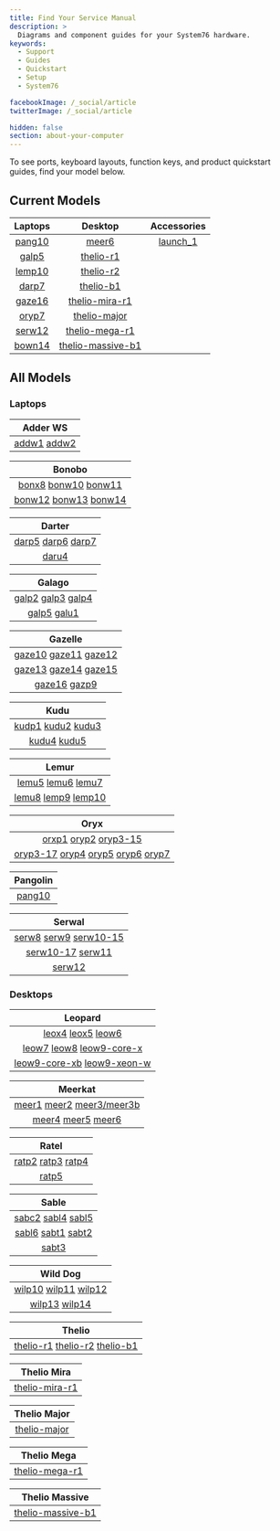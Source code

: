 ```yaml
---
title: Find Your Service Manual
description: >
  Diagrams and component guides for your System76 hardware.
keywords:
  - Support
  - Guides
  - Quickstart
  - Setup
  - System76

facebookImage: /_social/article
twitterImage: /_social/article

hidden: false
section: about-your-computer
---
```


To see ports, keyboard layouts, function keys, and product quickstart guides, find your model below.

<!-- To find information on a product you ordered, log into [<i class="fa fa-user"></i> My Account](https://system76.com/my-account/orders) and select the **quickstart guide** button beneath your product. THIS BUTTON WILL BE CHANGING -->

## Current Models

| Laptops   | Desktop | Accessories |
|:---------:|:-------:|:------------:|
| [pang10](https://tech-docs.system76.com/models/pang10/README.html) | [meer6](https://tech-docs.system76.com/models/meer6/README.html) | [launch_1](https://tech-docs.system76.com/models/launch_1/repairs.html)
| [galp5](https://tech-docs.system76.com/models/galp5/README.html)   | [thelio-r1](/images/guides/thelio-r1.png) |
| [lemp10](https://tech-docs.system76.com/models/lemp10/README.html) | [thelio-r2](/images/guides/thelio-r2.png) |
| [darp7](https://tech-docs.system76.com/models/darp7/README.html)   | [thelio-b1](/images/guides/thelio-b1.png) |
| [gaze16](https://tech-docs.system76.com/models/gaze16/README.html) | [thelio-mira-r1](https://tech-docs.system76.com/models/thelio-mira-r1.0/README.html) |
| [oryp7](https://tech-docs.system76.com/models/oryp7/README.html) | [thelio-major](https://tech-docs.system76.com/models/thelio-major-intel-and-amd/README.html) |
| [serw12](https://tech-docs.system76.com/models/serw12/README.html) | [thelio-mega-r1](https://tech-docs.system76.com/models/thelio-mega-r1.0/README.html) |
| [bown14](https://tech-docs.system76.com/models/bonw14/README.html) | [thelio-massive-b1](https://tech-docs.system76.com/models/thelio-massive-b1.2/README.html) |

## All Models

### Laptops

| Adder WS |
|:--------:|
| [addw1](https://tech-docs.system76.com/models/addw1/README.html) [addw2](https://tech-docs.system76.com/models/addw2/README.html) |

| Bonobo |
|:------:|
| [bonx8](/images/guides/bonx8.pdf) [bonw10](/images/guides/bonw10.png) [bonw11](/images/guides/bonw11.png) |
| [bonw12](/images/guides/bonw12.png) [bonw13](/images/guides/bonw13.png) [bonw14](https://tech-docs.system76.com/models/bonw14/README.html) |

| Darter |
|:------:|
| [darp5](/service-manuals/pdfs/Darter/darp5-service-manual.pdf) [darp6](https://tech-docs.system76.com/models/darp6/README.html) [darp7](https://tech-docs.system76.com/models/darp7/README.html) |
| [daru4](/images/guides/daru4.pdf)

| Galago |
|:------:|
| [galp2](/service-manuals/pdfs/Galago/galp2-service-manual.pdf) [galp3](/service-manuals/pdfs/Galago/galp3-service-manual.pdf) [galp4](https://tech-docs.system76.com/models/galp4/README.html) |
| [galp5](https://tech-docs.system76.com/models/galp5/README.html) [galu1](/images/guides/galu1.pdf) |

| Gazelle |
|:-------:|
| [gaze10](/images/guides/gaze10.pdf) [gaze11](/images/guides/gaze11.png) [gaze12](/images/guides/gaze12.png) |
| [gaze13](/images/guides/gaze13.png) [gaze14](/service-manuals/pdfs/Gazelle/gaze14-service-manual.pdf) [gaze15](https://tech-docs.system76.com/models/gaze15/README.html) |
| [gaze16](https://tech-docs.system76.com/models/gaze16/README.html) [gazp9](/images/guides/gazp9.pdf) |

| Kudu |
|:----:|
| [kudp1](/images/guides/kudp1.pdf) [kudu2](/images/guides/kudu2.png) [kudu3](/images/guides/kudu3.png) |
| [kudu4](/images/guides/kudu4.png) [kudu5](/images/guides/kudu5.png) |

| Lemur |
|:-----:|
| [lemu5](/images/guides/lemu5.pdf) [lemu6](/images/guides/lemu6.pdf) [lemu7](/service-manuals/pdfs/Lemur/lemu7-service-manual.pdf) |
| [lemu8](/images/guides/lemu8.png) [lemp9](https://tech-docs.system76.com/models/lemp9/README.html) [lemp10](https://tech-docs.system76.com/models/lemp10/README.html) |

| Oryx |
|:----:|
| [orxp1](/images/guides/orxp1.pdf) [oryp2](/images/guides/oryp2.png) [oryp3-15](/images/guides/oryp3-15.png) |
| [oryp3-17](/images/guides/oryp3-17.png) [oryp4](/images/guides/oryp4.png) [oryp5](/service-manuals/pdfs/Oryx/oryp5-service-manual.pdf) [oryp6](https://tech-docs.system76.com/models/oryp6/README.html) [oryp7](https://tech-docs.system76.com/models/oryp7/README.html) |

| Pangolin |
|:--------:|
| [pang10](https://tech-docs.system76.com/models/pang10/README.html) |

| Serwal |
|:------:|
| [serw8](/images/guides/serw8.pdf) [serw9](/images/guides/serw9.png) [serw10-15](/images/guides/serw10-15.png) |
| [serw10-17](/images/guides/serw10-17.png) [serw11](/service-manuals/pdfs/Serval/serw11-service-manual.pdf) |
| [serw12](https://tech-docs.system76.com/models/serw12/README.html) |

### Desktops

| Leopard |
|:-------:|
| [leox4](/images/guides/leox4.pdf) [leox5](/images/guides/leox5.pdf) [leow6](/images/guides/leow6.png) |
| [leow7](/images/guides/leow7.png) [leow8](/images/guides/leow8.png) [leow9-core-x](/images/guides/leow9-core-x.png) |
| [leow9-core-xb](/images/guides/leow9-core-xb.png) [leow9-xeon-w](/images/guides/leow9-xeon-w.png) |

| Meerkat |
|:-------:|
| [meer1](/images/guides/meer1.pdf) [meer2](/images/guides/meer2.png) [meer3/meer3b](/images/guides/meer3.png) |
| [meer4](/images/guides/meer4.png) [meer5](https://tech-docs.system76.com/models/meer5/README.html) [meer6](https://tech-docs.system76.com/models/meer6/README.html) |

| Ratel |
|:-----:|
| [ratp2](/images/guides/ratp2.pdf) [ratp3](/images/guides/ratp3.pdf) [ratp4](/images/guides/ratp4.pdf) |
| [ratp5](/images/guides/ratp5.png) |

| Sable |
|:-----:|
| [sabc2](/images/guides/sabc2.pdf) [sabl4](/images/guides/sabl4.pdf) [sabl5](/images/guides/sabl5.png) |
| [sabl6](/images/guides/sabl6.png) [sabt1](/images/guides/sabt1.pdf) [sabt2](/images/guides/sabt2.pdf) |
| [sabt3](/images/guides/sabt3.pdf) |

| Wild Dog |
|:--------:|
| [wilp10](/images/guides/wilp10.pdf) [wilp11](/images/guides/wilp11.pdf) [wilp12](/images/guides/wilp12.png) |
| [wilp13](/images/guides/wilp13.png) [wilp14](/images/guides/wilp14.png) |

| Thelio |
|:------:|
| [thelio-r1](/service-manuals/pdfs/Thelio/R1/thelio-r1-service-manual.pdf) [thelio-r2](/images/guides/thelio-r2.png) [thelio-b1](/service-manuals/pdfs/Thelio/B1/thelio-b1-service-manual.pdf)  

| Thelio Mira |
|:-----------:|
| [thelio-mira-r1](https://tech-docs.system76.com/models/thelio-mira-r1.0/README.html) |

| Thelio Major |
|:------------:|
| [thelio-major](https://tech-docs.system76.com/models/thelio-major-intel-and-amd/README.html)

| Thelio Mega |
|:-----------:|
| [thelio-mega-r1](https://tech-docs.system76.com/models/thelio-mega-r1.0/README.html) |

| Thelio Massive |
|:--------------:|
| [thelio-massive-b1](https://tech-docs.system76.com/models/thelio-massive-b1.2/README.html) |
